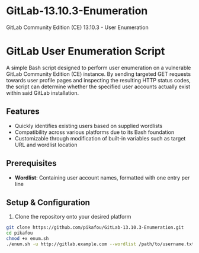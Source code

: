 # GitLab-13.10.3-Enumeration
GitLab Community Edition (CE) 13.10.3 - User Enumeration
# GitLab User Enumeration Script
A simple Bash script designed to perform user enumeration on a vulnerable GitLab Community Edition (CE) instance. By sending targeted GET requests towards user profile pages and inspecting the resulting HTTP status codes, the script can determine whether the specified user accounts actually exist within said GitLab installation.


## Features
- Quickly identifies existing users based on supplied wordlists
- Compatibility across various platforms due to its Bash foundation
- Customizable through modification of built-in variables such as target URL and wordlist location

## Prerequisites
* **Wordlist**: Containing user account names, formatted with one entry per line

## Setup & Configuration
1. Clone the repository onto your desired platform
```bash
git clone https://github.com/pikafou/GitLab-13.10.3-Enumeration.git
cd pikafou
chmod +x enum.sh
./enum.sh -u http://gitlab.example.com --wordlist /path/to/username.txt
